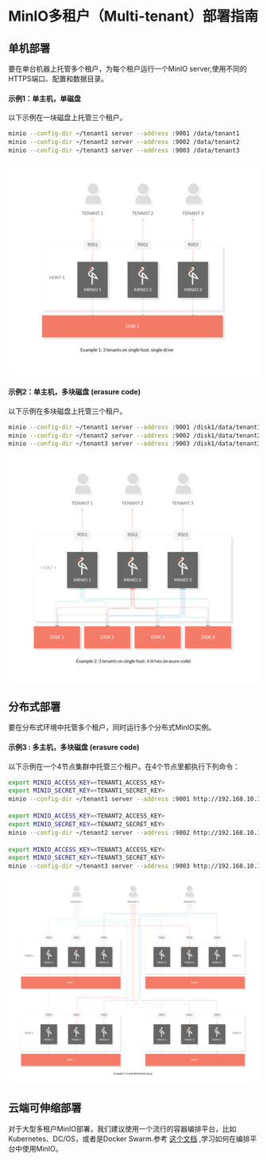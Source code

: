 # MinIO多租户（Multi-tenant）部署指南

## 单机部署

要在单台机器上托管多个租户，为每个租户运行一个MinIO server,使用不同的HTTPS端口、配置和数据目录。

#### 示例1：单主机，单磁盘

以下示例在一块磁盘上托管三个租户。

```sh
minio --config-dir ~/tenant1 server --address :9001 /data/tenant1
minio --config-dir ~/tenant2 server --address :9002 /data/tenant2
minio --config-dir ~/tenant3 server --address :9003 /data/tenant3
```

![示例1](../image/chapter1/Example-1.jpg)

#### 示例2：单主机，多块磁盘 (erasure code)

以下示例在多块磁盘上托管三个租户。

```sh
minio --config-dir ~/tenant1 server --address :9001 /disk1/data/tenant1 /disk2/data/tenant1 /disk3/data/tenant1 /disk4/data/tenant1
minio --config-dir ~/tenant2 server --address :9002 /disk1/data/tenant2 /disk2/data/tenant2 /disk3/data/tenant2 /disk4/data/tenant2
minio --config-dir ~/tenant3 server --address :9003 /disk1/data/tenant3 /disk2/data/tenant3 /disk3/data/tenant3 /disk4/data/tenant3
```

![示例2](../image/chapter1/Example-2.jpg)

## 分布式部署

要在分布式环境中托管多个租户，同时运行多个分布式MinIO实例。

#### 示例3 : 多主机，多块磁盘 (erasure code)

以下示例在一个4节点集群中托管三个租户。在4个节点里都执行下列命令：

```sh
export MINIO_ACCESS_KEY=<TENANT1_ACCESS_KEY>
export MINIO_SECRET_KEY=<TENANT1_SECRET_KEY>
minio --config-dir ~/tenant1 server --address :9001 http://192.168.10.11/data/tenant1 http://192.168.10.12/data/tenant1 http://192.168.10.13/data/tenant1 http://192.168.10.14/data/tenant1

export MINIO_ACCESS_KEY=<TENANT2_ACCESS_KEY>
export MINIO_SECRET_KEY=<TENANT2_SECRET_KEY>
minio --config-dir ~/tenant2 server --address :9002 http://192.168.10.11/data/tenant2 http://192.168.10.12/data/tenant2 http://192.168.10.13/data/tenant2 http://192.168.10.14/data/tenant2

export MINIO_ACCESS_KEY=<TENANT3_ACCESS_KEY>
export MINIO_SECRET_KEY=<TENANT3_SECRET_KEY>
minio --config-dir ~/tenant3 server --address :9003 http://192.168.10.11/data/tenant3 http://192.168.10.12/data/tenant3 http://192.168.10.13/data/tenant3 http://192.168.10.14/data/tenant3
```

![示例3](../image/chapter1/Example-3.jpg)

## 云端可伸缩部署

对于大型多租户MinIO部署，我们建议使用一个流行的容器编排平台，比如Kubernetes、DC/OS，或者是Docker Swarm.参考 [这个文档](http://docs.minio.org.cn/docs/master/minio-deployment-quickstart-guide) ,学习如何在编排平台中使用MinIO。
